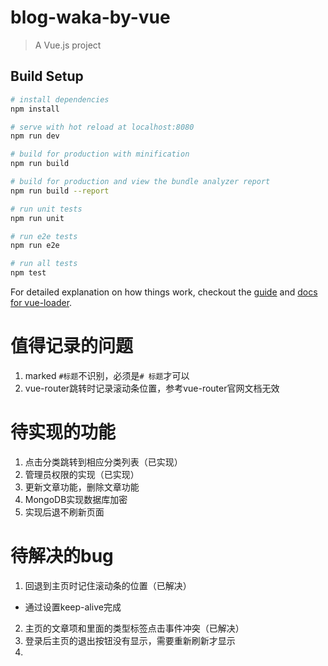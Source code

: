 # blog-waka-by-vue

> A Vue.js project

## Build Setup

``` bash
# install dependencies
npm install

# serve with hot reload at localhost:8080
npm run dev

# build for production with minification
npm run build

# build for production and view the bundle analyzer report
npm run build --report

# run unit tests
npm run unit

# run e2e tests
npm run e2e

# run all tests
npm test
```

For detailed explanation on how things work, checkout the [guide](http://vuejs-templates.github.io/webpack/) and [docs for vue-loader](http://vuejs.github.io/vue-loader).

# 值得记录的问题
1. marked `#标题`不识别，必须是`# 标题`才可以
2. vue-router跳转时记录滚动条位置，参考vue-router官网文档无效

# 待实现的功能
1. 点击分类跳转到相应分类列表（已实现）
2. 管理员权限的实现（已实现）
3. 更新文章功能，删除文章功能
4. MongoDB实现数据库加密
5. 实现后退不刷新页面

# 待解决的bug
1. 回退到主页时记住滚动条的位置（已解决）
- 通过设置keep-alive完成
2. 主页的文章项和里面的类型标签点击事件冲突（已解决）
3. 登录后主页的退出按钮没有显示，需要重新刷新才显示
4. 
